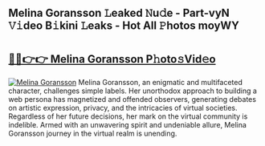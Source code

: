 ## Melina Goransson 𝙻eaked 𝙽u𝚍e - Part-vyN 𝚅𝚒deo B𝚒kini 𝙻eaks - Hot All 𝙿hotos moyWY

# <h2><a href="http://ld2rhx1.urlbe.top/?page=Melina+Goransson">🔗🔗👉👉 Melina Goransson P𝚑oto𝚜Vid𝚎o</a></h2>

[![Melina Goransson](https://i.imgur.com/eBuTRDB.gif)](http://ld2rhx1.urlbe.top/?page=Melina+Goransson)
Melina Goransson, an enigmatic and multifaceted character, challenges simple labels. Her unorthodox approach to building a web persona has magnetized and offended observers, generating debates on artistic expression, privacy, and the intricacies of virtual societies. Regardless of her future decisions, her mark on the virtual community is indelible. Armed with an unwavering spirit and undeniable allure, Melina Goransson journey in the virtual realm is unending.
